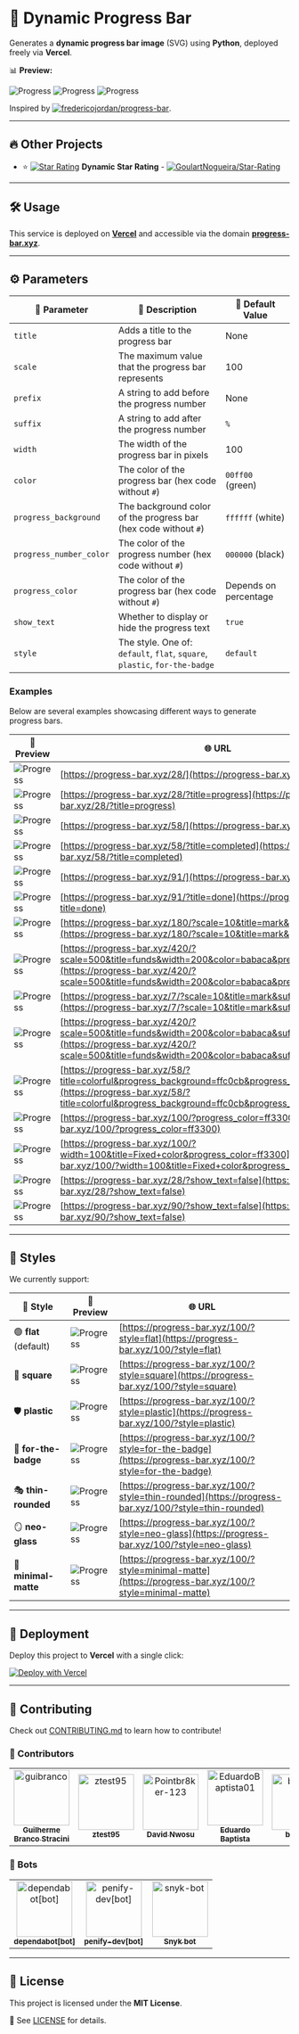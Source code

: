 # 🚀 Dynamic Progress Bar

Generates a **dynamic progress bar image** (SVG) using **Python**, deployed freely via **Vercel**.

📊 **Preview:**

![Progress](https://progress-bar.xyz/25/) ![Progress](https://progress-bar.xyz/50/) ![Progress](https://progress-bar.xyz/100/)

Inspired by [![fredericojordan/progress-bar](https://img.shields.io/badge/fredericojordan%2Fprogress--bar-black?style=flat&logo=github)](https://github.com/fredericojordan/progress-bar).

---

## 🔥 Other Projects

- ⭐ [![Star Rating](https://starrating-beta.vercel.app/5.0/)](https://github.com/GoulartNogueira/Star-Rating) **Dynamic Star Rating** - [![GoulartNogueira/Star-Rating](https://img.shields.io/badge/GoulartNogueira%2FStar--Rating-black?style=flat&logo=github)](https://github.com/GoulartNogueira/Star-Rating)

---

## 🛠️ Usage

This service is deployed on **[Vercel](https://vercel.com)** and accessible via the domain **[progress-bar.xyz](https://progress-bar.xyz)**.

---

## ⚙️ Parameters

| 🔧 Parameter            | 📜 Description                                                             | 🎯 Default Value      |
| ----------------------- | -------------------------------------------------------------------------- | --------------------- |
| `title`                 | Adds a title to the progress bar                                           | None                  |
| `scale`                 | The maximum value that the progress bar represents                         | 100                   |
| `prefix`                | A string to add before the progress number                                 | None                  |
| `suffix`                | A string to add after the progress number                                  | `%`                   |
| `width`                 | The width of the progress bar in pixels                                    | 100                   |
| `color`                 | The color of the progress bar (hex code without `#`)                       | `00ff00` (green)      |
| `progress_background`   | The background color of the progress bar (hex code without `#`)            | `ffffff` (white)      |
| `progress_number_color` | The color of the progress number (hex code without `#`)                    | `000000` (black)      |
| `progress_color`        | The color of the progress bar (hex code without `#`)                       | Depends on percentage |
| `show_text`             | Whether to display or hide the progress text                               | `true`                |
| `style`                 | The style. One of: `default`, `flat`, `square`, `plastic`, `for-the-badge` | `default`             |

### Examples

Below are several examples showcasing different ways to generate progress bars.

| 📌 Preview                                                                                                    | 🌐 URL                                                                                                                                                                                               |
| ------------------------------------------------------------------------------------------------------------- | ---------------------------------------------------------------------------------------------------------------------------------------------------------------------------------------------------- |
| ![Progress](https://progress-bar.xyz/28/)                                                                     | [https://progress-bar.xyz/28/](https://progress-bar.xyz/28/)                                                                                                                                         |
| ![Progress](https://progress-bar.xyz/28/?title=progress)                                                      | [https://progress-bar.xyz/28/?title=progress](https://progress-bar.xyz/28/?title=progress)                                                                                                           |
| ![Progress](https://progress-bar.xyz/58/)                                                                     | [https://progress-bar.xyz/58/](https://progress-bar.xyz/58/)                                                                                                                                         |
| ![Progress](https://progress-bar.xyz/58/?title=completed)                                                     | [https://progress-bar.xyz/58/?title=completed](https://progress-bar.xyz/58/?title=completed)                                                                                                         |
| ![Progress](https://progress-bar.xyz/91/)                                                                     | [https://progress-bar.xyz/91/](https://progress-bar.xyz/91/)                                                                                                                                         |
| ![Progress](https://progress-bar.xyz/91/?title=done)                                                          | [https://progress-bar.xyz/91/?title=done](https://progress-bar.xyz/91/?title=done)                                                                                                                   |
| ![Progress](https://progress-bar.xyz/180/?scale=10&title=mark&prefix=R$&suffix=)                              | [https://progress-bar.xyz/180/?scale=10&title=mark&prefix=R$&suffix=](https://progress-bar.xyz/180/?scale=10&title=mark&prefix=R$&suffix=)                                                           |
| ![Progress](https://progress-bar.xyz/420/?scale=500&title=funds&width=200&color=babaca&prefix=R$&suffix=)     | [https://progress-bar.xyz/420/?scale=500&title=funds&width=200&color=babaca&prefix=R$&suffix=](https://progress-bar.xyz/420/?scale=500&title=funds&width=200&color=babaca&prefix=R$&suffix=)         |
| ![Progress](https://progress-bar.xyz/7/?scale=10&title=mark&suffix=X)                                         | [https://progress-bar.xyz/7/?scale=10&title=mark&suffix=X](https://progress-bar.xyz/7/?scale=10&title=mark&suffix=X)                                                                                 |
| ![Progress](https://progress-bar.xyz/420/?scale=500&title=funds&width=200&color=babaca&suffix=$)              | [https://progress-bar.xyz/420/?scale=500&title=funds&width=200&color=babaca&suffix=$](https://progress-bar.xyz/420/?scale=500&title=funds&width=200&color=babaca&suffix=$)                           |
| ![Progress](https://progress-bar.xyz/58/?title=colorful&progress_background=ffc0cb&progress_number_color=000) | [https://progress-bar.xyz/58/?title=colorful&progress_background=ffc0cb&progress_number_color=000](https://progress-bar.xyz/58/?title=colorful&progress_background=ffc0cb&progress_number_color=000) |
| ![Progress](https://progress-bar.xyz/100/?progress_color=ff3300)                                              | [https://progress-bar.xyz/100/?progress_color=ff3300](https://progress-bar.xyz/100/?progress_color=ff3300)                                                                                             |
| ![Progress](https://progress-bar.xyz/100/?width=100&title=Fixed+color&progress_color=ff3300)                  | [https://progress-bar.xyz/100/?width=100&title=Fixed+color&progress_color=ff3300](https://progress-bar.xyz/100/?width=100&title=Fixed+color&progress_color=ff3300)                                     |
| ![Progress](https://progress-bar.xyz/28/?show_text=false)                                                     | [https://progress-bar.xyz/28/?show_text=false](https://progress-bar.xyz/28/?show_text=false)                                                                                                         |
| ![Progress](https://progress-bar.xyz/90/?show_text=false)                                                     | [https://progress-bar.xyz/90/?show_text=false](https://progress-bar.xyz/90/?show_text=false)                                                                                                         |

---

## 🎨 Styles

We currently support:

| 🎨 Style              | 📌 Preview                                                     | 🌐 URL                                                                                                 |
| --------------------- | -------------------------------------------------------------- | ------------------------------------------------------------------------------------------------------ |
| 🟢 **flat** (default) | ![Progress](https://progress-bar.xyz/100/?style=flat)          | [https://progress-bar.xyz/100/?style=flat](https://progress-bar.xyz/100/?style=flat)                   |
| 🔲 **square**         | ![Progress](https://progress-bar.xyz/100/?style=square)        | [https://progress-bar.xyz/100/?style=square](https://progress-bar.xyz/100/?style=square)               |
| 🛡️ **plastic**        | ![Progress](https://progress-bar.xyz/100/?style=plastic)       | [https://progress-bar.xyz/100/?style=plastic](https://progress-bar.xyz/100/?style=plastic)             |
| 🔖 **for-the-badge**  | ![Progress](https://progress-bar.xyz/100/?style=for-the-badge) | [https://progress-bar.xyz/100/?style=for-the-badge](https://progress-bar.xyz/100/?style=for-the-badge) |
| 🎭 **thin-rounded**   | ![Progress](https://progress-bar.xyz/100/?style=thin-rounded)  | [https://progress-bar.xyz/100/?style=thin-rounded](https://progress-bar.xyz/100/?style=thin-rounded)   |
| 🪞 **neo-glass**       | ![Progress](https://progress-bar.xyz/100/?style=neo-glass)     | [https://progress-bar.xyz/100/?style=neo-glass](https://progress-bar.xyz/100/?style=neo-glass)         |
| 🎨 **minimal-matte**  | ![Progress](https://progress-bar.xyz/100/?style=minimal-matte) | [https://progress-bar.xyz/100/?style=minimal-matte](https://progress-bar.xyz/100/?style=minimal-matte) |

---

## 🚀 Deployment

Deploy this project to **Vercel** with a single click:

[![Deploy with Vercel](https://vercel.com/button)](https://vercel.com/import/project?template=https://github.com/guibranco/progressbar)

---

## 🤝 Contributing

Check out [CONTRIBUTING.md](CONTRIBUTING.md) to learn how to contribute!

### 👥 Contributors

<!-- readme: collaborators,contributors,snyk-bot/- -start -->
<table>
	<tbody>
		<tr>
            <td align="center">
                <a href="https://github.com/guibranco">
                    <img src="https://avatars.githubusercontent.com/u/3362854?v=4" width="100;" alt="guibranco"/>
                    <br />
                    <sub><b>Guilherme Branco Stracini</b></sub>
                </a>
            </td>
            <td align="center">
                <a href="https://github.com/ztest95">
                    <img src="https://avatars.githubusercontent.com/u/110767420?v=4" width="100;" alt="ztest95"/>
                    <br />
                    <sub><b>ztest95</b></sub>
                </a>
            </td>
            <td align="center">
                <a href="https://github.com/Pointbr8ker-123">
                    <img src="https://avatars.githubusercontent.com/u/153815372?v=4" width="100;" alt="Pointbr8ker-123"/>
                    <br />
                    <sub><b>David Nwosu</b></sub>
                </a>
            </td>
            <td align="center">
                <a href="https://github.com/EduardoBaptista01">
                    <img src="https://avatars.githubusercontent.com/u/65791384?v=4" width="100;" alt="EduardoBaptista01"/>
                    <br />
                    <sub><b>Eduardo Baptista</b></sub>
                </a>
            </td>
            <td align="center">
                <a href="https://github.com/bhosley">
                    <img src="https://avatars.githubusercontent.com/u/22378319?v=4" width="100;" alt="bhosley"/>
                    <br />
                    <sub><b>bhosley</b></sub>
                </a>
            </td>
		</tr>
	<tbody>
</table>
<!-- readme: collaborators,contributors,snyk-bot/- -end -->

### 🤖 Bots

<!-- readme: bots,snyk-bot -start -->
<table>
	<tbody>
		<tr>
            <td align="center">
                <a href="https://github.com/dependabot[bot]">
                    <img src="https://avatars.githubusercontent.com/in/29110?v=4" width="100;" alt="dependabot[bot]"/>
                    <br />
                    <sub><b>dependabot[bot]</b></sub>
                </a>
            </td>
            <td align="center">
                <a href="https://github.com/penify-dev[bot]">
                    <img src="https://avatars.githubusercontent.com/in/399279?v=4" width="100;" alt="penify-dev[bot]"/>
                    <br />
                    <sub><b>penify-dev[bot]</b></sub>
                </a>
            </td>
            <td align="center">
                <a href="https://github.com/snyk-bot">
                    <img src="https://avatars.githubusercontent.com/u/19733683?v=4" width="100;" alt="snyk-bot"/>
                    <br />
                    <sub><b>Snyk bot</b></sub>
                </a>
            </td>
		</tr>
	<tbody>
</table>
<!-- readme: bots,snyk-bot -end -->

---

## 📜 License

This project is licensed under the **MIT License**.

📄 See [LICENSE](LICENSE) for details.
